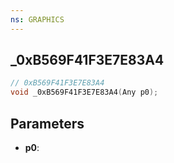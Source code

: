 ```yaml
---
ns: GRAPHICS
---
```

## _0xB569F41F3E7E83A4

```c
// 0xB569F41F3E7E83A4
void _0xB569F41F3E7E83A4(Any p0);
```


## Parameters
* **p0**: 

